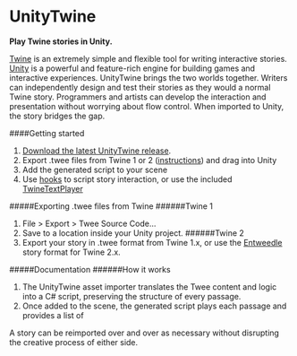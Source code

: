 # UnityTwine
**Play Twine stories in Unity.**

[Twine](http://twinery.org) is an extremely simple and flexible tool for writing interactive stories. [Unity](http://unity3d.com) is a powerful and feature-rich engine for building games and interactive experiences. UnityTwine brings the two worlds together. Writers can independently design and test their stories as they would a normal Twine story.
Programmers and artists can develop the interaction and presentation without worrying about flow control. When imported to Unity, the story bridges the gap. 

####Getting started
1. [Download the latest UnityTwine release](https://github.com/daterre/UnityTwine/tree/master/Assets/Plugins/UnityTwine).
2. Export .twee files from Twine 1 or 2 ([instructions](#export)) and drag into Unity
3. Add the generated script to your scene
4. Use [hooks](#hooks) to script story interaction, or use the included [TwineTextPlayer](#textplayer)


#####Exporting .twee files from Twine
######Twine 1
1. File > Export > Twee Source Code...
2. Save to a location inside your Unity project.
######Twine 2
2. Export your story in .twee format from Twine 1.x, or use the [Entweedle](http://www.maximumverbosity.net/twine/Entweedle/) story format for Twine 2.x.


#####Documentation
######How it works
1. The UnityTwine asset importer translates the Twee content and logic into a C# script, preserving the structure of every passage.
2. Once added to the scene, the generated script plays each passage and provides a list of 

A story can be reimported over and over as necessary without disrupting the creative process of either side.
